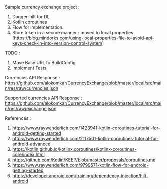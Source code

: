 Sample currency exchange project :
1. Dagger-hilt for DI, 
2. Kotlin coroutines
3. Flow for implementation.
4. Store token in a secure manner : moved to local.properties [https://blog.mindorks.com/using-local-properties-file-to-avoid-api-keys-check-in-into-version-control-system]

TODO : 
1. Move Base URL to BuildConfig
2. Implement Tests

Currencies API Response : 
  https://github.com/alokomkar/CurrencyExchange/blob/master/local/src/main/res/raw/currencies.json
  
Supported currencies API Response : 
  https://github.com/alokomkar/CurrencyExchange/blob/master/local/src/main/res/raw/exchange.json

References :
1. https://www.raywenderlich.com/1423941-kotlin-coroutines-tutorial-for-android-getting-started
2. https://www.raywenderlich.com/2117501-kotlin-coroutines-tutorial-for-android-advanced
3. https://kotlin.github.io/kotlinx.coroutines/kotlinx-coroutines-core/index.html
4. https://github.com/Kotlin/KEEP/blob/master/proposals/coroutines.md
5. https://www.raywenderlich.com/9799571-kotlin-flow-for-android-getting-started
6. https://developer.android.com/training/dependency-injection/hilt-android

